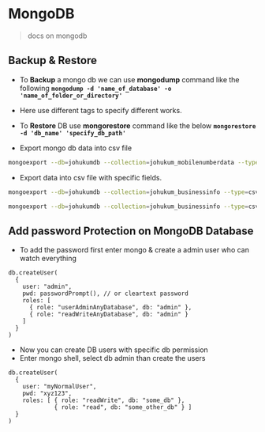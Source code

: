 # MongoDB

> docs on mongodb

## Backup & Restore

- To **Backup** a mongo db we can use **mongodump** command like the following **`mongodump -d 'name_of_database' -o 'name_of_folder_or_directory'`**
- Here use different tags to specify different works.
- To **Restore** DB use **mongorestore** command like the below
  **`mongorestore -d 'db_name' 'specify_db_path'`**

- Export mongo db data into csv file

```bash
mongoexport --db=johukumdb --collection=johukum_mobilenumberdata --type=csv --fields=name,designation,address,store_name,numbers,categories --out=mobilenumbers.csv
```

- Export data into csv file with specific fields.
```bash
mongoexport --db=johukumdb --collection=johukum_businessinfo --type=csv --fields=location[0],contact --out=businessinfo.csv

mongoexport --db=johukumdb --collection=johukum_businessinfo --type=csv --fields=location.business_name,contact.title,contact.name,contact.email,contact.mobile_no,contact.landline_no,contact.fax_no,contact.website --out=jo-businessinfo.csv
```

## Add password Protection on MongoDB Database 

- To add the password first enter mongo & create a admin user who can watch everything 
```
db.createUser(
  {
    user: "admin",
    pwd: passwordPrompt(), // or cleartext password
    roles: [
      { role: "userAdminAnyDatabase", db: "admin" },
      { role: "readWriteAnyDatabase", db: "admin" }
    ]
  }
)
```
- Now you can create DB users with specific db permission
- Enter mongo shell, select db admin than create the users
```
db.createUser(
  {
    user: "myNormalUser",
    pwd: "xyz123",
    roles: [ { role: "readWrite", db: "some_db" },
             { role: "read", db: "some_other_db" } ]
  }
)
```

